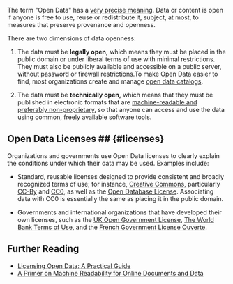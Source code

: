 The term "Open Data" has a [very precise meaning](http://opendefinition.org). Data or content is open if anyone is free to use, reuse or redistribute it, subject, at most, to measures that preserve provenance and openness.

There are two dimensions of data openness: 

1. The data must be **legally open,** which means they must be placed in the public domain or under liberal terms of use with minimal restrictions. They must also be publicly available and accessible on a public server, without password or firewall restrictions.To make Open Data easier to find, most organizations create and manage [open data catalogs](essentials.html#examples).

2. The data must be **technically open,** which means that they must be published in electronic formats that are [machine-readable and preferably non-proprietary](http://opendatahandbook.org/en/appendices/file-formats.html),
so that anyone can access and use the data using common, freely available software tools.  

## Open Data Licenses ## {#licenses}

Organizations and governments use Open Data licenses to clearly explain the conditions under which their data may be used. Examples include:

* Standard, reusable licenses designed to provide consistent and broadly recognized terms of use; for instance, [Creative Commons](http://creativecommons.org), particularly
[CC-By](http://creativecommons.org/licenses/by/4.0) and [CC0](http://creativecommons.org/publicdomain/zero/1.0/),
as well as the [Open Database License](http://opendatacommons.org/licenses/odbl/). Associating data with CC0 is essentially the same as placing it in the public domain.

* Governments and international organizations that have developed their own licenses, such as the
[UK Open Government License](http://www.nationalarchives.gov.uk/doc/open-government-licence/), [The World Bank Terms of Use](http://data.worldbank.org/summary-terms-of-use), and the
[French Government License Ouverte](http://www.scribd.com/doc/69411439/French-PSI-Re-Use-Licence-Licence-Ouverte-Open-Licence-ENG).

## Further Reading ##

* [Licensing Open Data: A Practical Guide](http://discovery.ac.uk/files/pdf/Licensing_Open_Data_A_Practical_Guide.pdf)
* [A Primer on Machine Readability for Online Documents and Data](https://www.data.gov/developers/blog/primer-machine-readability-online-documents-and-data)
